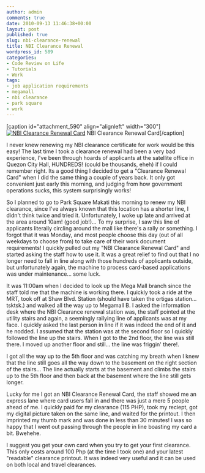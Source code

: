 ```yaml
---
author: admin
comments: true
date: 2010-09-13 11:46:38+00:00
layout: post
published: true
slug: nbi-clearance-renewal
title: NBI Clearance Renewal
wordpress_id: 589
categories:
- Code Review on Life
- Tutorials
- Work
tags:
- job application requirements
- megamall
- nbi clearance
- park square
- work
---
```


[caption id="attachment_590" align="alignleft" width="300"][![NBI Clearance Renewal Card](http://www.reengo.com/wp-content/uploads/2010/09/nbi-300x185.jpg)](http://www.reengo.com/nbi-clearance-renewal/nbi) NBI Clearance Renewal Card[/caption]

I never knew renewing my NBI clearance certificate for work would be this easy! The last time I took a clearance renewal had been a very bad experience, I've been through hoards of applicants at the satellite office in Quezon City Hall, HUNDREDS! (could be thousands, eheh) if I could remember right. Its a good thing I decided to get a "Clearance Renewal Card" when I did the same thing a couple of years back. It only got convenient just early this morning, and judging from how government operations sucks, this system surprisingly works!

So I planned to go to Park Square Makati this morning to renew my NBI clearance, since I've always known that this location has a shorter line, I didn't think twice and tried it. Unfortunately, I woke up late and arrived at the area around 10am! (good job!)... To my surprise, I saw this line of applicants literally circling around the mall like there's a rally or something. I forgot that it was Monday, and most people choose this day (out of all weekdays to choose from) to take care of their work document requirements! I quickly pulled out my "NBI Clearance Renewal Card" and started asking the staff how to use it. It was a great relief to find out that I no longer need to fall in line along with those hundreds of applicants outside, but unfortunately again, the machine to process card-based applications was under maintenance... some luck.

It was 11:00am when I decided to look up the Mega Mall branch since the staff told me that the machine is working there. I quickly took a ride at the MRT, took off at Shaw Blvd. Station (should have taken the ortigas station... tsktsk.) and walked all the way up to Megamall B. I asked the information desk where the NBI Clearance renewal station was, the staff pointed at the utility stairs and again, a seemingly rallying line of applicants was at my face. I quickly asked the last person in line if it was indeed the end of it and he nodded. I assumed that the station was at the second floor so I quickly followed the line up the stairs. When I got to the 2nd floor, the line was still there. I moved up another floor and still... the line was friggin' there!.

I got all the way up to the 5th floor and was catching my breath when I knew that the line still goes all the way down to the basement on the right section of the stairs... The line actually starts at the basement and climbs the stairs up to the 5th floor and then back at the basement where the line still gets longer.

Lucky for me I got an NBI Clearance Renewal Card, the staff showed me an express lane where card users fall in and there was just a mere 5 people ahead of me. I quickly paid for my clearance (115 PHP), took my reciept, got my digital picture taken on the same line, and waited for the printout. I then imprinted my thumb mark and was done in less than 30 minutes! I was so happy that I went out passing through the people in line boasting my card a bit. Bwehehe.

I suggest you get your own card when you try to get your first clearance. This only costs around 100 Php (at the time I took one) and your latest "readable" clearance printout. It was indeed very useful and it can be used on both local and travel clearances.

